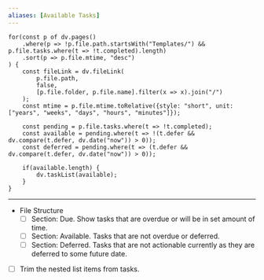 ```yaml
---
aliases: [Available Tasks]
---
```


```dataviewjs
for(const p of dv.pages()
	.where(p => !p.file.path.startsWith("Templates/") && p.file.tasks.where(t => !t.completed).length)
	.sort(p => p.file.mtime, "desc")
) {
	const fileLink = dv.fileLink(
		p.file.path,
		false,
		[p.file.folder, p.file.name].filter(x => x).join("/")
	);
	const mtime = p.file.mtime.toRelative({style: "short", unit: ["years", "weeks", "days", "hours", "minutes"]});

	const pending = p.file.tasks.where(t => !t.completed);
	const available = pending.where(t => !(t.defer && dv.compare(t.defer, dv.date("now")) > 0));
	const deferred = pending.where(t => (t.defer && dv.compare(t.defer, dv.date("now")) > 0));

	if(available.length) {
		dv.taskList(available);
	}
}
```

---

- File Structure
	- [ ] Section: Due. Show tasks that are overdue or will be in set amount of time.
	- [ ] Section: Available. Tasks that are not overdue or deferred.
	- [ ] Section: Deferred. Tasks that are not actionable currently as they are deferred to some future date.
- [ ] Trim the nested list items from tasks.
